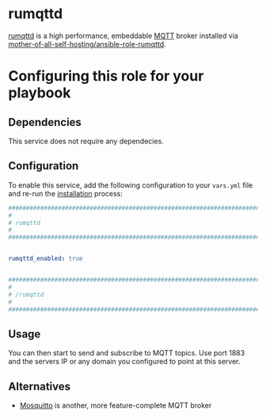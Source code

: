 # rumqttd

[rumqttd](https://github.com/bytebeamio/rumqtt) is a high performance, embeddable [MQTT](https://en.wikipedia.org/wiki/MQTT) broker installed via [mother-of-all-self-hosting/ansible-role-rumqttd](https://github.com/mother-of-all-self-hosting/ansible-role-rumqttd).


# Configuring this role for your playbook

## Dependencies

This service does not require any dependecies.

## Configuration

To enable this service, add the following configuration to your `vars.yml` file and re-run the [installation](../installing.md) process:

```yaml
########################################################################
#                                                                      #
# rumqttd                                                              #
#                                                                      #
########################################################################


rumqttd_enabled: true


########################################################################
#                                                                      #
# /rumqttd                                                             #
#                                                                      #
########################################################################
```


## Usage

You can then start to send and subscribe to MQTT topics. Use port 1883 and the servers IP or any domain you configured to point at this server.

## Alternatives

* [Mosquitto](mosquitto.md) is another, more feature-complete MQTT broker
